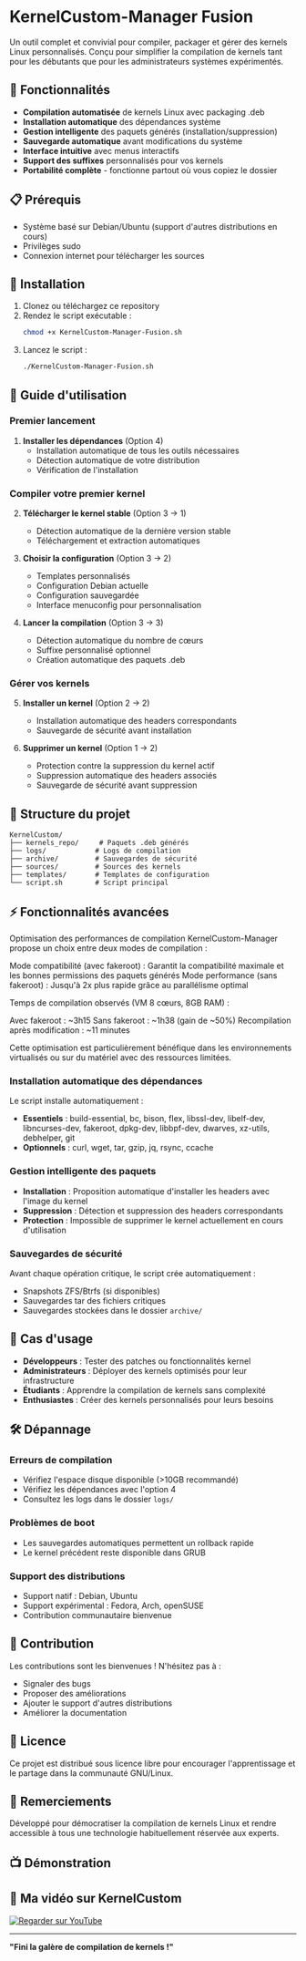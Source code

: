 # KernelCustom-Manager Fusion

Un outil complet et convivial pour compiler, packager et gérer des kernels Linux personnalisés. Conçu pour simplifier la compilation de kernels tant pour les débutants que pour les administrateurs systèmes expérimentés.

## 🚀 Fonctionnalités

- **Compilation automatisée** de kernels Linux avec packaging .deb
- **Installation automatique** des dépendances système
- **Gestion intelligente** des paquets générés (installation/suppression)
- **Sauvegarde automatique** avant modifications du système
- **Interface intuitive** avec menus interactifs
- **Support des suffixes** personnalisés pour vos kernels
- **Portabilité complète** - fonctionne partout où vous copiez le dossier

## 📋 Prérequis

- Système basé sur Debian/Ubuntu (support d'autres distributions en cours)
- Privilèges sudo
- Connexion internet pour télécharger les sources

## 🔧 Installation

1. Clonez ou téléchargez ce repository
2. Rendez le script exécutable :
   ```bash
   chmod +x KernelCustom-Manager-Fusion.sh
   ```
3. Lancez le script :
   ```bash
   ./KernelCustom-Manager-Fusion.sh
   ```

## 📖 Guide d'utilisation

### Premier lancement

1. **Installer les dépendances** (Option 4)
   - Installation automatique de tous les outils nécessaires
   - Détection automatique de votre distribution
   - Vérification de l'installation

### Compiler votre premier kernel

2. **Télécharger le kernel stable** (Option 3 → 1)
   - Détection automatique de la dernière version stable
   - Téléchargement et extraction automatiques

3. **Choisir la configuration** (Option 3 → 2)
   - Templates personnalisés
   - Configuration Debian actuelle
   - Configuration sauvegardée
   - Interface menuconfig pour personnalisation

4. **Lancer la compilation** (Option 3 → 3)
   - Détection automatique du nombre de cœurs
   - Suffixe personnalisé optionnel
   - Création automatique des paquets .deb

### Gérer vos kernels

5. **Installer un kernel** (Option 2 → 2)
   - Installation automatique des headers correspondants
   - Sauvegarde de sécurité avant installation

6. **Supprimer un kernel** (Option 1 → 2)
   - Protection contre la suppression du kernel actif
   - Suppression automatique des headers associés
   - Sauvegarde de sécurité avant suppression

## 📁 Structure du projet

```
KernelCustom/
├── kernels_repo/     # Paquets .deb générés
├── logs/            # Logs de compilation
├── archive/         # Sauvegardes de sécurité
├── sources/         # Sources des kernels
├── templates/       # Templates de configuration
└── script.sh        # Script principal
```

## ⚡ Fonctionnalités avancées

Optimisation des performances de compilation
KernelCustom-Manager propose un choix entre deux modes de compilation :

Mode compatibilité (avec fakeroot) : Garantit la compatibilité maximale et les bonnes permissions des paquets générés
Mode performance (sans fakeroot) : Jusqu'à 2x plus rapide grâce au parallélisme optimal

Temps de compilation observés (VM 8 cœurs, 8GB RAM) :

Avec fakeroot : ~3h15
Sans fakeroot : ~1h38 (gain de ~50%)
Recompilation après modification : ~11 minutes

Cette optimisation est particulièrement bénéfique dans les environnements virtualisés ou sur du matériel avec des ressources limitées.

### Installation automatique des dépendances

Le script installe automatiquement :
- **Essentiels** : build-essential, bc, bison, flex, libssl-dev, libelf-dev, libncurses-dev, fakeroot, dpkg-dev, libbpf-dev, dwarves, xz-utils, debhelper, git
- **Optionnels** : curl, wget, tar, gzip, jq, rsync, ccache

### Gestion intelligente des paquets

- **Installation** : Proposition automatique d'installer les headers avec l'image du kernel
- **Suppression** : Détection et suppression des headers correspondants
- **Protection** : Impossible de supprimer le kernel actuellement en cours d'utilisation

### Sauvegardes de sécurité

Avant chaque opération critique, le script crée automatiquement :
- Snapshots ZFS/Btrfs (si disponibles)
- Sauvegardes tar des fichiers critiques
- Sauvegardes stockées dans le dossier `archive/`



## 🎯 Cas d'usage

- **Développeurs** : Tester des patches ou fonctionnalités kernel
- **Administrateurs** : Déployer des kernels optimisés pour leur infrastructure
- **Étudiants** : Apprendre la compilation de kernels sans complexité
- **Enthusiastes** : Créer des kernels personnalisés pour leurs besoins

## 🛠️ Dépannage

### Erreurs de compilation
- Vérifiez l'espace disque disponible (>10GB recommandé)
- Vérifiez les dépendances avec l'option 4
- Consultez les logs dans le dossier `logs/`

### Problèmes de boot
- Les sauvegardes automatiques permettent un rollback rapide
- Le kernel précédent reste disponible dans GRUB

### Support des distributions
- Support natif : Debian, Ubuntu
- Support expérimental : Fedora, Arch, openSUSE
- Contribution communautaire bienvenue

## 🤝 Contribution

Les contributions sont les bienvenues ! N'hésitez pas à :
- Signaler des bugs
- Proposer des améliorations
- Ajouter le support d'autres distributions
- Améliorer la documentation

## 📄 Licence

Ce projet est distribué sous licence libre pour encourager l'apprentissage et le partage dans la communauté GNU/Linux.

## 🙏 Remerciements

Développé pour démocratiser la compilation de kernels Linux et rendre accessible à tous une technologie habituellement réservée aux experts.

## 📺 Démonstration

## 🎥 Ma vidéo sur KernelCustom


[![Regarder sur YouTube](https://img.youtube.com/vi/NCacsn1uFr0/0.jpg)](https://youtu.be/NCacsn1uFr0)


---

**"Fini la galère de compilation de kernels !"**
